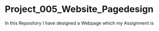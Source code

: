 # Project_005_Website_Pagedesign
In this Repository I have designed a Webpage which my Assignment is
